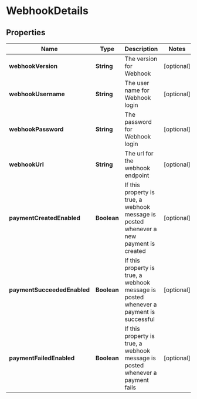 

# WebhookDetails


## Properties

| Name | Type | Description | Notes |
|------------ | ------------- | ------------- | -------------|
|**webhookVersion** | **String** | The version for Webhook |  [optional] |
|**webhookUsername** | **String** | The user name for Webhook login |  [optional] |
|**webhookPassword** | **String** | The password for Webhook login |  [optional] |
|**webhookUrl** | **String** | The url for the webhook endpoint |  [optional] |
|**paymentCreatedEnabled** | **Boolean** | If this property is true, a webhook message is posted whenever a new payment is created |  [optional] |
|**paymentSucceededEnabled** | **Boolean** | If this property is true, a webhook message is posted whenever a payment is successful |  [optional] |
|**paymentFailedEnabled** | **Boolean** | If this property is true, a webhook message is posted whenever a payment fails |  [optional] |



